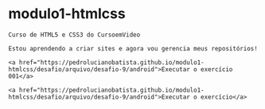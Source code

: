 # modulo1-htmlcss
 
    Curso de HTML5 e CSS3 do CursoemVideo

    Estou aprendendo a criar sites e agora vou gerencia meus repositórios!

    <a href="https://pedrolucianobatista.github.io/modulo1-htmlcss/desafio/arquivo/desafio-9/android">Executar o exercício 001</a>

    <a href="https://pedrolucianobatista.github.io/modulo1-htmlcss/desafio/arquivo/desafio-9/android">Executar o exercício</a>